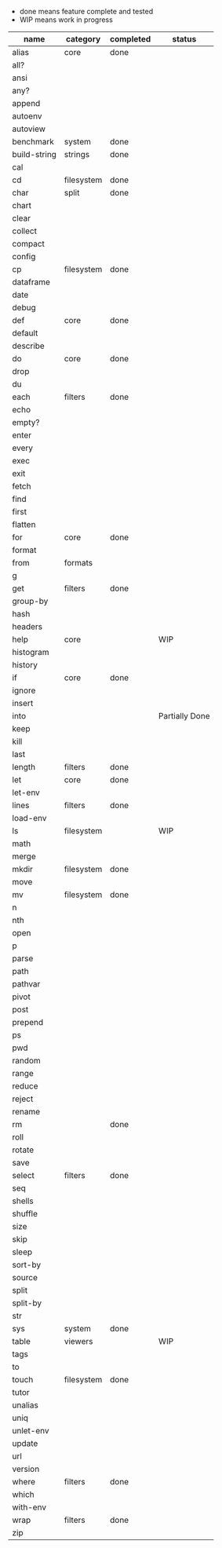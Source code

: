 
* done means feature complete and tested
* WIP means work in progress

|name|category|completed|status|
|-|-|-|-|
|alias|core|done||
|all?||||
|ansi||||
|any?||||
|append||||
|autoenv||||
|autoview||||
|benchmark|system|done||
|build-string|strings|done||
|cal||||
|cd|filesystem|done||
|char|split|done||
|chart||||
|clear||||
|collect||||
|compact||||
|config||||
|cp|filesystem|done||
|dataframe||||
|date||||
|debug||||
|def|core|done||
|default||||
|describe||||
|do|core|done||
|drop||||
|du||||
|each|filters|done||
|echo||||
|empty?||||
|enter||||
|every||||
|exec||||
|exit||||
|fetch||||
|find||||
|first||||
|flatten||||
|for|core|done||
|format||||
|from|formats|||
|g||||
|get|filters|done||
|group-by||||
|hash||||
|headers||||
|help|core||WIP|
|histogram||||
|history||||
|if|core|done||
|ignore||||
|insert||||
|into|||Partially Done|
|keep||||
|kill||||
|last||||
|length|filters|done||
|let|core|done||
|let-env||||
|lines|filters|done||
|load-env||||
|ls|filesystem||WIP|
|math||||
|merge||||
|mkdir|filesystem|done||
|move||||
|mv|filesystem|done||
|n||||
|nth||||
|open||||
|p||||
|parse||||
|path||||
|pathvar||||
|pivot||||
|post||||
|prepend||||
|ps||||
|pwd||||
|random||||
|range||||
|reduce||||
|reject||||
|rename||||
|rm||done||
|roll||||
|rotate||||
|save||||
|select|filters|done||
|seq||||
|shells||||
|shuffle||||
|size||||
|skip||||
|sleep||||
|sort-by||||
|source||||
|split||||
|split-by||||
|str||||
|sys|system|done||
|table|viewers||WIP|
|tags||||
|to||||
|touch|filesystem|done||
|tutor||||
|unalias||||
|uniq||||
|unlet-env||||
|update||||
|url||||
|version||||
|where|filters|done||
|which||||
|with-env||||
|wrap|filters|done||
|zip||||
